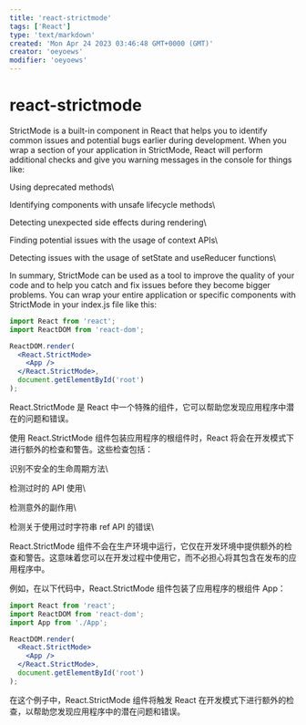 ```yaml
---
title: 'react-strictmode'
tags: ['React']
type: 'text/markdown'
created: 'Mon Apr 24 2023 03:46:48 GMT+0000 (GMT)'
creator: 'oeyoews'
modifier: 'oeyoews'
---
```


# react-strictmode

StrictMode is a built-in component in React that helps you to identify common issues and potential bugs earlier during development. When you wrap a section of your application in StrictMode, React will perform additional checks and give you warning messages in the console for things like:

Using deprecated methods\

Identifying components with unsafe lifecycle methods\

Detecting unexpected side effects during rendering\

Finding potential issues with the usage of context APIs\

Detecting issues with the usage of setState and useReducer functions\

In summary, StrictMode can be used as a tool to improve the quality of your code and to help you catch and fix issues before they become bigger problems. You can wrap your entire application or specific components with StrictMode in your index.js file like this:

```jsx
import React from 'react';
import ReactDOM from 'react-dom';

ReactDOM.render(
  <React.StrictMode>
    <App />
  </React.StrictMode>,
  document.getElementById('root')
);
```

React.StrictMode 是 React 中一个特殊的组件，它可以帮助您发现应用程序中潜在的问题和错误。

使用 React.StrictMode 组件包装应用程序的根组件时，React 将会在开发模式下进行额外的检查和警告。这些检查包括：

识别不安全的生命周期方法\

检测过时的 API 使用\

检测意外的副作用\

检测关于使用过时字符串 ref API 的错误\

React.StrictMode 组件不会在生产环境中运行，它仅在开发环境中提供额外的检查和警告。这意味着您可以在开发过程中使用它，而不必担心将其包含在发布的应用程序中。

例如，在以下代码中，React.StrictMode 组件包装了应用程序的根组件 App：

```jsx
import React from 'react';
import ReactDOM from 'react-dom';
import App from './App';

ReactDOM.render(
  <React.StrictMode>
    <App />
  </React.StrictMode>,
  document.getElementById('root')
);
```

在这个例子中，React.StrictMode 组件将触发 React 在开发模式下进行额外的检查，以帮助您发现应用程序中的潜在问题和错误。
